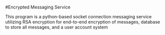 #Encrypted Messaging Service

This program is a python-based socket connection messaging service utilizing RSA encryption for end-to-end encryption of messages, database to store all messages, and a user account system